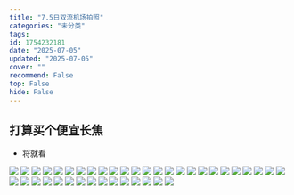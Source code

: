 ```yaml
---
title: "7.5日双流机场拍照"
categories: "未分类"
tags:
id: 1754232181
date: "2025-07-05"
updated: "2025-07-05"
cover: ""
recommend: False
top: False
hide: False
---
```


## 打算买个便宜长焦

- 将就看

![](https://r2.dev.ca.violet-evergarden.de/blog/P1000205.JPG)
![](https://r2.dev.ca.violet-evergarden.de/blog/P1000201.JPG)
![](https://r2.dev.ca.violet-evergarden.de/blog/P1000204.JPG)
![](https://r2.dev.ca.violet-evergarden.de/blog/P1000203.JPG)
![](https://r2.dev.ca.violet-evergarden.de/blog/P1000202.JPG)
![](https://r2.dev.ca.violet-evergarden.de/blog/P1000200.JPG)
![](https://r2.dev.ca.violet-evergarden.de/blog/P1000199.JPG)
![](https://r2.dev.ca.violet-evergarden.de/blog/P1000198.JPG)
![](https://r2.dev.ca.violet-evergarden.de/blog/P1000196.JPG)
![](https://r2.dev.ca.violet-evergarden.de/blog/P1000195.JPG)
![](https://r2.dev.ca.violet-evergarden.de/blog/P1000194.JPG)
![](https://r2.dev.ca.violet-evergarden.de/blog/P1000193.JPG)
![](https://r2.dev.ca.violet-evergarden.de/blog/P1000192.JPG)
![](https://r2.dev.ca.violet-evergarden.de/blog/P1000191.JPG)
![](https://r2.dev.ca.violet-evergarden.de/blog/P1000190.JPG)
![](https://r2.dev.ca.violet-evergarden.de/blog/P1000231.JPG)
![](https://r2.dev.ca.violet-evergarden.de/blog/P1000230.JPG)
![](https://r2.dev.ca.violet-evergarden.de/blog/P1000229.JPG)
![](https://r2.dev.ca.violet-evergarden.de/blog/P1000228.JPG)
![](https://r2.dev.ca.violet-evergarden.de/blog/P1000227.JPG)
![](https://r2.dev.ca.violet-evergarden.de/blog/P1000226.JPG)
![](https://r2.dev.ca.violet-evergarden.de/blog/P1000225.JPG)
![](https://r2.dev.ca.violet-evergarden.de/blog/P1000224.JPG)
![](https://r2.dev.ca.violet-evergarden.de/blog/P1000223.JPG)
![](https://r2.dev.ca.violet-evergarden.de/blog/P1000222.JPG)
![](https://r2.dev.ca.violet-evergarden.de/blog/P1000221.JPG)
![](https://r2.dev.ca.violet-evergarden.de/blog/P1000220.JPG)
![](https://r2.dev.ca.violet-evergarden.de/blog/P1000219.JPG)
![](https://r2.dev.ca.violet-evergarden.de/blog/P1000218.JPG)
![](https://r2.dev.ca.violet-evergarden.de/blog/P1000217.JPG)
![](https://r2.dev.ca.violet-evergarden.de/blog/P1000215.JPG)
![](https://r2.dev.ca.violet-evergarden.de/blog/P1000214.JPG)
![](https://r2.dev.ca.violet-evergarden.de/blog/P1000213.JPG)
![](https://r2.dev.ca.violet-evergarden.de/blog/P1000212.JPG)
![](https://r2.dev.ca.violet-evergarden.de/blog/P1000211.JPG)
![](https://r2.dev.ca.violet-evergarden.de/blog/P1000210.JPG)
![](https://r2.dev.ca.violet-evergarden.de/blog/P1000209.JPG)
![](https://r2.dev.ca.violet-evergarden.de/blog/P1000208.JPG)
![](https://r2.dev.ca.violet-evergarden.de/blog/P1000207.JPG)
![](https://r2.dev.ca.violet-evergarden.de/blog/P1000206.JPG)
